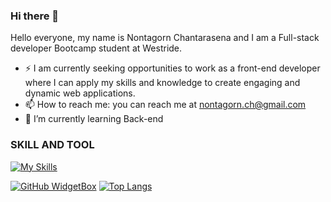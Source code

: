 ### Hi there 👋

Hello everyone, my name is Nontagorn Chantarasena and I am a Full-stack developer Bootcamp student at Westride.
- ⚡ I am currently seeking opportunities to work as a front-end developer where I can apply my skills and knowledge to create engaging and dynamic web applications.
- 📫 How to reach me: you can reach me at nontagorn.ch@gmail.com
- 🌱 I’m currently learning Back-end

### SKILL AND TOOL

[![My Skills](https://skillicons.dev/icons?i=,html,css,js,react,sass,tailwind,bootstrap,vite,vscode,git,github&theme=dark)](https://skillicons.dev)

[![GitHub WidgetBox](https://github-widgetbox.vercel.app/api/profile?username=NontagornC&data=repositories,commits&theme=nautilus)](https://github.com/Jurredr/github-widgetbox)
[![Top Langs](https://github-readme-stats.vercel.app/api/top-langs/?username=NontagornC&layout=compact)](https://github.com/NontagornC/github-readme-stats)
<!--
**NontagornC/NontagornC** is a ✨ _special_ ✨ repository because its `README.md` (this file) appears on your GitHub profile.



- 🔭 I’m currently working on ...
- 👯 I’m looking to collaborate on ...
- 🤔 I’m looking for help with ...
- 💬 Ask me about ...
- 📫 How to reach me: ...
- 😄 Pronouns: ...
- ⚡ Fun fact: ...
-->

